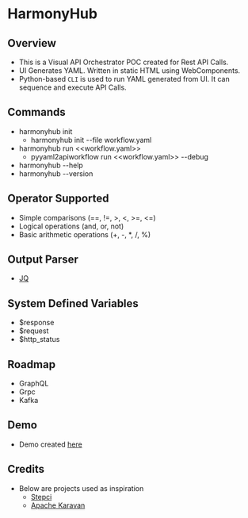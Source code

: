 # HarmonyHub

## Overview
- This is a Visual API Orchestrator POC created for Rest API Calls.
- UI Generates YAML. Written in static HTML using WebComponents. 
- Python-based `CLI` is used to run YAML generated from UI. It can sequence and execute API Calls.

## Commands
- harmonyhub init
  - harmonyhub init --file workflow.yaml
- harmonyhub run <<workflow.yaml>>
  - pyyaml2apiworkflow run <<workflow.yaml>> --debug
- harmonyhub --help
- harmonyhub --version

## Operator Supported
- Simple comparisons (==, !=, >, <, >=, <=)
- Logical operations (and, or, not)
- Basic arithmetic operations (+, -, *, /, %)

## Output Parser
- [JQ](https://www.devtoolsdaily.com/jq_playground/)

## System Defined Variables
- $response
- $request
- $http_status

## Roadmap
- GraphQL
- Grpc
- Kafka

## Demo
- Demo created [here](https://app.beeceptor.com/console/automation-demo)

## Credits
- Below are projects used as inspiration
  - [Stepci](https://stepci.com/)
  - [Apache Karavan](https://github.com/apache/camel-karavan)
